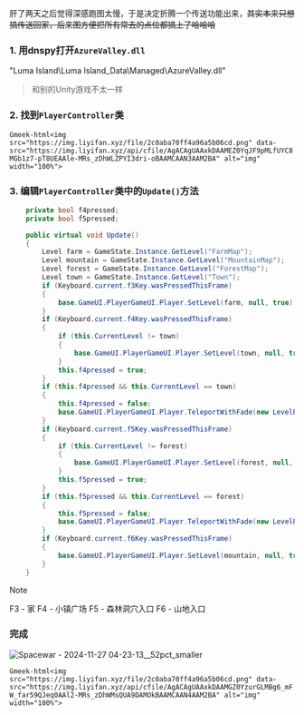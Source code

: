 肝了两天之后觉得深感跑图太慢，于是决定折腾一个传送功能出来，~~其实本来只想搞传送回家，后来图方便把所有常去的点位都搞上了哈哈哈~~

### 1. 用dnspy打开`AzureValley.dll`

"Luma Island\Luma Island_Data\Managed\AzureValley.dll"
> 和别的Unity游戏不太一样

### 2. 找到`PlayerController`类

`Gmeek-html<img src="https://img.liyifan.xyz/file/2c0aba70ff4a96a5b06cd.png" data-src="https://img.liyifan.xyz/api/cfile/AgACAgUAAxkDAAMEZ0YqJF9pMLfUYC8MGb1z7-pT8UEAAle-MRs_zDhWLZPYI3dri-oBAAMCAAN3AAM2BA" alt="img" width="100%">`

### 3. 编辑`PlayerController`类中的`Update()`方法

```C#
	private bool f4pressed;
	private bool f5pressed;

	public virtual void Update()
	{
		Level farm = GameState.Instance.GetLevel("FarmMap");
		Level mountain = GameState.Instance.GetLevel("MountainMap");
		Level forest = GameState.Instance.GetLevel("ForestMap");
		Level town = GameState.Instance.GetLevel("Town");
		if (Keyboard.current.f3Key.wasPressedThisFrame)
		{
			base.GameUI.PlayerGameUI.Player.SetLevel(farm, null, true).Forget();
		}
		if (Keyboard.current.f4Key.wasPressedThisFrame)
		{
			if (this.CurrentLevel != town)
			{
				base.GameUI.PlayerGameUI.Player.SetLevel(town, null, true).Forget();
			}
			this.f4pressed = true;
		}
		if (this.f4pressed && this.CurrentLevel == town)
		{
			this.f4pressed = false;
			base.GameUI.PlayerGameUI.Player.TeleportWithFade(new LevelPosition(new float3(72.83f, 8.26f, 111.7f)), null, 0f);
		}
		if (Keyboard.current.f5Key.wasPressedThisFrame)
		{
			if (this.CurrentLevel != forest)
			{
				base.GameUI.PlayerGameUI.Player.SetLevel(forest, null, true).Forget();
			}
			this.f5pressed = true;
		}
		if (this.f5pressed && this.CurrentLevel == forest)
		{
			this.f5pressed = false;
			base.GameUI.PlayerGameUI.Player.TeleportWithFade(new LevelPosition(new float3(55.77f, 13.74f, 104.07f)), null, 0f);
		}
		if (Keyboard.current.f6Key.wasPressedThisFrame)
		{
			base.GameUI.PlayerGameUI.Player.SetLevel(mountain, null, true).Forget();
		}
	}
```

> [!NOTE]
> F3 - 家
> F4 - 小镇广场
> F5 - 森林洞穴入口
> F6 - 山地入口

### 完成

![Spacewar - 2024-11-27 04-23-13__52pct_smaller](https://github.com/user-attachments/assets/d4be96e4-e985-4da2-8d14-38f55bc122c8)


`Gmeek-html<img src="https://img.liyifan.xyz/file/2c0aba70ff4a96a5b06cd.png" data-src="https://img.liyifan.xyz/api/cfile/AgACAgUAAxkDAAMGZ0YzurGLMBg6_mFW_far59QJeq0AAl2-MRs_zDhWMsQUA9DAMOkBAAMCAAN4AAM2BA" alt="img" width="100%">`